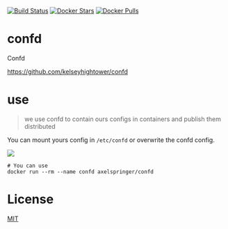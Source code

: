 [![Build Status](https://travis-ci.org/axelspringer/confd.svg?branch=master)](https://travis-ci.org/axelspringer/confd) [![Docker Stars](https://img.shields.io/docker/stars/axelspringer/confd.svg)](https://hub.docker.com/r/axelspringer/confd/) [![Docker Pulls](https://img.shields.io/docker/pulls/axelspringer/confd.svg)](https://hub.docker.com/r/axelspringer/confd/)

# confd

Confd

https://github.com/kelseyhightower/confd

# use

> we use confd to contain ours configs in containers and publish them distributed

You can mount yours config in `/etc/confd` or overwrite the confd config.

[![](https://badge.imagelayers.io/axelspringer/confd.svg)](https://imagelayers.io/?images=axelspringer/confd)

```
# You can use 
docker run --rm --name confd axelspringer/confd
```

# License
[MIT](/LICENSE)